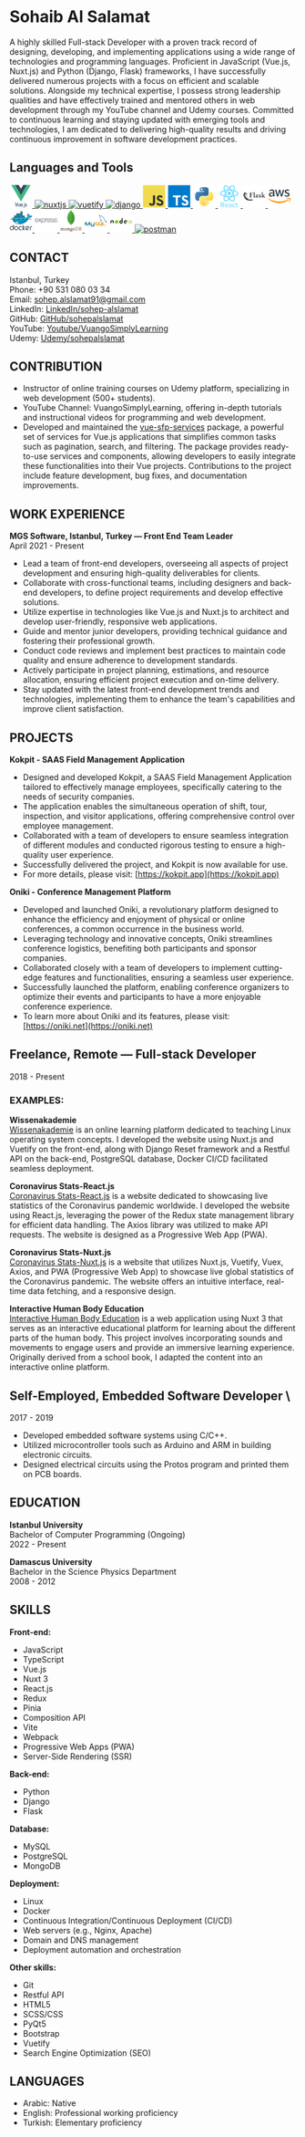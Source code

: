 # Sohaib Al Salamat

A highly skilled Full-stack Developer with a proven track record of designing, developing, and implementing applications using a wide range of technologies and programming languages. Proficient in JavaScript (Vue.js, Nuxt.js) and Python (Django, Flask) frameworks, I have successfully delivered numerous projects with a focus on efficient and scalable solutions. Alongside my technical expertise, I possess strong leadership qualities and have effectively trained and mentored others in web development through my YouTube channel and Udemy courses. Committed to continuous learning and staying updated with emerging tools and technologies, I am dedicated to delivering high-quality results and driving continuous improvement in software development practices.

## Languages and Tools
<p align="left">
  <a href="https://vuejs.org/" target="_blank" rel="noreferrer">
    <img src="https://raw.githubusercontent.com/devicons/devicon/master/icons/vuejs/vuejs-original-wordmark.svg" alt="vuejs" width="40" height="40"/>
  </a>
  <a href="https://nuxtjs.org/" target="_blank" rel="noreferrer">
    <img src="https://cdn.jsdelivr.net/gh/devicons/devicon/icons/nuxtjs/nuxtjs-original-wordmark.svg" alt="nuxtjs" width="40" height="40"/>
  </a>
  <a href="https://vuetifyjs.com" target="_blank" rel="noreferrer">
    <img src="https://cdn.jsdelivr.net/gh/devicons/devicon/icons/vuetify/vuetify-original.svg" alt="vuetify" width="40" height="40"/>
  </a>
  <a href="https://www.djangoproject.com/" target="_blank" rel="noreferrer">
    <img src="https://cdn.jsdelivr.net/gh/devicons/devicon/icons/django/django-plain-wordmark.svg" alt="django" width="40" height="40"/>
  </a>
  <a href="https://developer.mozilla.org/en-US/docs/Web/JavaScript" target="_blank" rel="noreferrer">
    <img src="https://raw.githubusercontent.com/devicons/devicon/master/icons/javascript/javascript-original.svg" alt="javascript" width="40" height="40"/>
  </a>
  <a href="https://www.typescriptlang.org/" target="_blank" rel="noreferrer">
    <img src="https://raw.githubusercontent.com/devicons/devicon/master/icons/typescript/typescript-original.svg" alt="typescript" width="40" height="40"/>
  </a>
  <a href="https://www.python.org/" target="_blank" rel="noreferrer">
    <img src="https://raw.githubusercontent.com/devicons/devicon/master/icons/python/python-original.svg" alt="python" width="40" height="40"/>
  </a>
  <a href="https://reactjs.org" target="_blank" rel="noreferrer">
    <img src="https://raw.githubusercontent.com/devicons/devicon/master/icons/react/react-original-wordmark.svg" alt="reactjs" width="40" height="40"/>
  </a>
  <a href="https://flask.palletsprojects.com/" target="_blank" rel="noreferrer">
    <img src="https://raw.githubusercontent.com/devicons/devicon/master/icons/flask/flask-original-wordmark.svg" alt="flask" width="40" height="40"/>
  </a>
  <a href="https://aws.amazon.com" target="_blank" rel="noreferrer">
    <img src="https://raw.githubusercontent.com/devicons/devicon/master/icons/amazonwebservices/amazonwebservices-original-wordmark.svg" alt="aws" width="40" height="40"/>
  </a>
  <a href="https://www.docker.com/" target="_blank" rel="noreferrer">
    <img src="https://raw.githubusercontent.com/devicons/devicon/master/icons/docker/docker-original-wordmark.svg" alt="docker" width="40" height="40"/>
  </a>
  <a href="https://expressjs.com" target="_blank" rel="noreferrer">
    <img src="https://raw.githubusercontent.com/devicons/devicon/master/icons/express/express-original-wordmark.svg" alt="express" width="40" height="40"/>
  </a>
  <a href="https://www.mongodb.com/" target="_blank" rel="noreferrer">
    <img src="https://raw.githubusercontent.com/devicons/devicon/master/icons/mongodb/mongodb-original-wordmark.svg" alt="mongodb" width="40" height="40"/>
  </a>
  <a href="https://www.mysql.com/" target="_blank" rel="noreferrer">
    <img src="https://raw.githubusercontent.com/devicons/devicon/master/icons/mysql/mysql-original-wordmark.svg" alt="mysql" width="40" height="40"/>
  </a>
  <a href="https://nodejs.org" target="_blank" rel="noreferrer">
    <img src="https://raw.githubusercontent.com/devicons/devicon/master/icons/nodejs/nodejs-original-wordmark.svg" alt="nodejs" width="40" height="40"/>
  </a>
  <a href="https://postman.com" target="_blank" rel="noreferrer">
    <img src="https://www.vectorlogo.zone/logos/getpostman/getpostman-icon.svg" alt="postman" width="40" height="40"/>
  </a>
</p>

## CONTACT
Istanbul, Turkey \
Phone: +90 531 080 03 34 \
Email: sohep.alslamat91@gmail.com \
LinkedIn: [LinkedIn/sohep-alslamat](https://www.linkedin.com/in/sohep-alslamat) \
GitHub: [GitHub/sohepalslamat](https://github.com/sohepalslamat) \
YouTube: [Youtube/VuangoSimplyLearning](https://www.youtube.com/VuangoSimplyLearning) \
Udemy: [Udemy/sohepalslamat](https://www.udemy.com/user/sohepalslamat/)

## CONTRIBUTION

- Instructor of online training courses on Udemy platform, specializing in web development (500+ students).
- YouTube Channel: VuangoSimplyLearning, offering in-depth tutorials and instructional videos for programming and web development.
- Developed and maintained the [vue-sfp-services](https://github.com/sohepalslamat/vue-sfp-services) package, a powerful set of services for Vue.js applications that simplifies common tasks such as pagination, search, and filtering. The package provides ready-to-use services and components, allowing developers to easily integrate these functionalities into their Vue projects. Contributions to the project include feature development, bug fixes, and documentation improvements.

## WORK EXPERIENCE

**MGS Software, Istanbul, Turkey — Front End Team Leader** \
April 2021 - Present

- Lead a team of front-end developers, overseeing all aspects of project development and ensuring high-quality deliverables for clients.
- Collaborate with cross-functional teams, including designers and back-end developers, to define project requirements and develop effective solutions.
- Utilize expertise in technologies like Vue.js and Nuxt.js to architect and develop user-friendly, responsive web applications.
- Guide and mentor junior developers, providing technical guidance and fostering their professional growth.
- Conduct code reviews and implement best practices to maintain code quality and ensure adherence to development standards.
- Actively participate in project planning, estimations, and resource allocation, ensuring efficient project execution and on-time delivery.
- Stay updated with the latest front-end development trends and technologies, implementing them to enhance the team's capabilities and improve client satisfaction.

## PROJECTS

**Kokpit - SAAS Field Management Application**

- Designed and developed Kokpit, a SAAS Field Management Application tailored to effectively manage employees, specifically catering to the needs of security companies.
- The application enables the simultaneous operation of shift, tour, inspection, and visitor applications, offering comprehensive control over employee management.
- Collaborated with a team of developers to ensure seamless integration of different modules and conducted rigorous testing to ensure a high-quality user experience.
- Successfully delivered the project, and Kokpit is now available for use.
- For more details, please visit: [https://kokpit.app](https://kokpit.app)

**Oniki - Conference Management Platform**

- Developed and launched Oniki, a revolutionary platform designed to enhance the efficiency and enjoyment of physical or online conferences, a common occurrence in the business world.
- Leveraging technology and innovative concepts, Oniki streamlines conference logistics, benefiting both participants and sponsor companies.
- Collaborated closely with a team of developers to implement cutting-edge features and functionalities, ensuring a seamless user experience.
- Successfully launched the platform, enabling conference organizers to optimize their events and participants to have a more enjoyable conference experience.
- To learn more about Oniki and its features, please visit: [https://oniki.net](https://oniki.net)

## Freelance, Remote — Full-stack Developer 
2018 - Present

### EXAMPLES:

**Wissenakademie** \
[Wissenakademie](https://wissenakademie.de) is an online learning platform dedicated to teaching Linux operating system concepts. I developed the website using Nuxt.js and Vuetify on the front-end, along with Django Reset framework and a Restful API on the back-end, PostgreSQL database, Docker CI/CD facilitated seamless deployment.

**Coronavirus Stats-React.js** \
[Coronavirus Stats-React.js](https://sohepalslamat.github.io/corona-virus-reactjs) is a website dedicated to showcasing live statistics of the Coronavirus pandemic worldwide. I developed the website using React.js, leveraging the power of the Redux state management library for efficient data handling. The Axios library was utilized to make API requests. The website is designed as a Progressive Web App (PWA).

**Coronavirus Stats-Nuxt.js** \
[Coronavirus Stats-Nuxt.js](https://sohepalslamat.github.io/Coronavirus-nuxtjs) is a website that utilizes Nuxt.js, Vuetify, Vuex, Axios, and PWA (Progressive Web App) to showcase live global statistics of the Coronavirus pandemic. The website offers an intuitive interface, real-time data fetching, and a responsive design.

**Interactive Human Body Education** \
[Interactive Human Body Education](https://sohepalslamat.github.io/body-parts) is a web application using Nuxt 3 that serves as an interactive educational platform for learning about the different parts of the human body. This project involves incorporating sounds and movements to engage users and provide an immersive learning experience. Originally derived from a school book, I adapted the content into an interactive online platform.

## Self-Employed, Embedded Software Developer \
2017 - 2019

- Developed embedded software systems using C/C++.
- Utilized microcontroller tools such as Arduino and ARM in building electronic circuits.
- Designed electrical circuits using the Protos program and printed them on PCB boards.

## EDUCATION

**Istanbul University** \
Bachelor of Computer Programming (Ongoing) \
2022 - Present

**Damascus University** \
Bachelor in the Science Physics Department \
2008 - 2012

## SKILLS

**Front-end:**
- JavaScript
- TypeScript
- Vue.js
- Nuxt 3
- React.js
- Redux
- Pinia
- Composition API
- Vite
- Webpack
- Progressive Web Apps (PWA)
- Server-Side Rendering (SSR)

**Back-end:**
- Python
- Django
- Flask

**Database:**
- MySQL
- PostgreSQL
- MongoDB

**Deployment:**
- Linux
- Docker
- Continuous Integration/Continuous Deployment (CI/CD)
- Web servers (e.g., Nginx, Apache)
- Domain and DNS management
- Deployment automation and orchestration

**Other skills:**
- Git
- Restful API
- HTML5
- SCSS/CSS
- PyQt5
- Bootstrap
- Vuetify
- Search Engine Optimization (SEO)

## LANGUAGES

- Arabic: Native
- English: Professional working proficiency
- Turkish: Elementary proficiency
